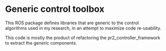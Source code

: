 Generic control toolbox
========
This ROS package defines libraries that are generic to the control algorithms
used in my research, in an attempt to maximize code re-usability.

This code is mostly the product of refactoring the pr2_controller_framework to
extract the generic components.
